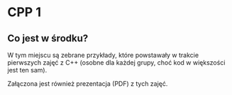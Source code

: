 # CPP 1

## Co jest w środku?
W tym miejscu są zebrane przykłady, które powstawały w trakcie pierwszych zajęć z C++ (osobne dla każdej grupy, choć kod w większości jest ten sam).

Załączona jest również prezentacja (PDF) z tych zajęć.
